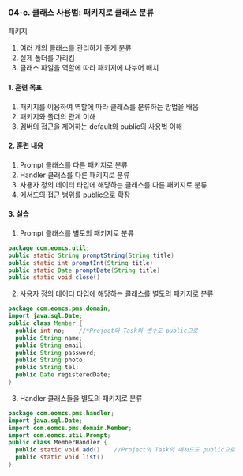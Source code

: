 ### **04-c. 클래스 사용법: 패키지로 클래스 분류**<br>
패키지<br>
1. 여러 개의 클래스를 관리하기 좋게 분류<br>
2. 실제 폴더를 가리킴<br>
3. 클래스 파일을 역할에 따라 패키지에 나누어 배치<br>

#### **1. 훈련 목표**<br>
1. 패키지를 이용하여 역할에 따라 클래스를 분류하는 방법을 배움<br>
2. 패키지와 폴더의 관계 이해<br>
3. 멤버의 접근을 제어하는 default와 public의 사용법 이해<br>

#### **2. 훈련 내용**<br>
1. Prompt 클래스를 다른 패키지로 분류<br>
2. Handler 클래스를 다른 패키지로 분류<br>
3. 사용자 정의 데이터 타입에 해당하는 클래스를 다른 패키지로 분류<br>
4. 메서드의 접근 범위를 public으로 확장<br>

#### **3. 실습**<br>
1. Prompt 클래스를 별도의 패키지로 분류<br>

```java
package com.eomcs.util;
public static String promptString(String title)
public static int promptInt(String title)
public static Date promptDate(String title)
public static void close()
```

2. 사용자 정의 데이터 타입에 해당하는 클래스를 별도의 패키지로 분류<br>

```java
package com.eomcs.pms.domain;
import java.sql.Date;
public class Member {
  public int no;    //*Project와 Task의 변수도 public으로
  public String name;
  public String email;
  public String password;
  public String photo;
  public String tel;
  public Date registeredDate;
}
```

3. Handler 클래스들을 별도의 패키지로 분류<br>

```java
package com.eomcs.pms.handler;
import java.sql.Date;
import com.eomcs.pms.domain.Member;
import com.eomcs.util.Prompt;
public class MemberHandler {
  public static void add()    //Project와 Task의 메서드도 public으로
  public static void list()
}
```
